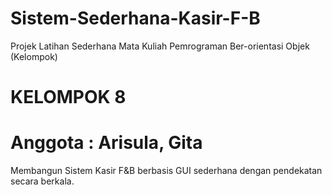 # Sistem-Sederhana-Kasir-F-B

Projek Latihan Sederhana Mata Kuliah Pemrograman Ber-orientasi Objek (Kelompok)
# KELOMPOK 8
# Anggota : Arisula, Gita

Membangun Sistem Kasir F&B berbasis GUI sederhana dengan pendekatan secara berkala.
